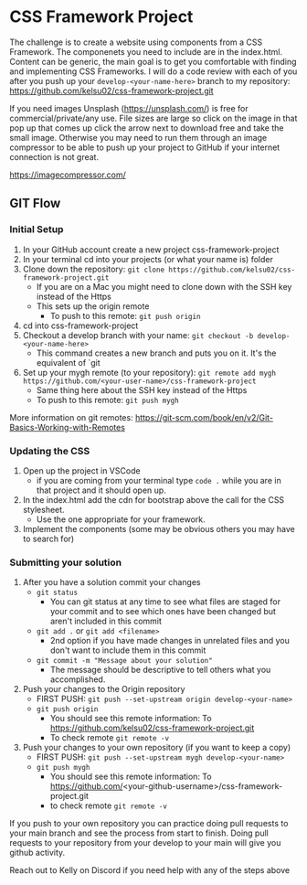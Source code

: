 # CSS Framework Project

The challenge is to create a website using components from a CSS Framework. The componenets you need to include are in the index.html. Content can be generic, the main goal is to get you comfortable with finding and implementing CSS Frameworks. I will do a code review with each of you after you push up your `develop-<your-name-here>` branch to my repository: https://github.com/kelsu02/css-framework-project.git

If you need images Unsplash (https://unsplash.com/) is free for commercial/private/any use. File sizes are large so click on the image in that pop up that comes up click the arrow next to download free and take the small image. Otherwise you may need to run them through an image compressor to be able to push up your project to GitHub if your internet connection is not great.


https://imagecompressor.com/


## GIT Flow

### Initial Setup

1. In your GitHub account create a new project css-framework-project
2. In your terminal cd into your projects (or what your name is) folder
3. Clone down the repository: `git clone https://github.com/kelsu02/css-framework-project.git`
    - If you are on a Mac you might need to clone down with the SSH key instead of the Https
    - This sets up the origin remote
        - To push to this remote: `git push origin`
4. cd into css-framework-project
5. Checkout a develop branch with your name: `git checkout -b develop-<your-name-here>`
    - This command creates a new branch and puts you on it. It's the equivalent of `git
6. Set up your mygh remote (to your repository): `git remote add mygh https://github.com/<your-user-name>/css-framework-project`
    - Same thing here about the SSH key instead of the Https
    - To push to this remote: `git push mygh`  

More information on git remotes: https://git-scm.com/book/en/v2/Git-Basics-Working-with-Remotes

### Updating the CSS

1. Open up the project in VSCode
    - if you are coming from your terminal type `code .` while you are in that project and it should open up.
2. In the index.html add the cdn for bootstrap above the call for the CSS stylesheet.
    - Use the one appropriate for your framework.
3. Implement the components (some may be obvious others you may have to search for)

### Submitting your solution

1. After you have a solution commit your changes
    - `git status`
        - You can git status at any time to see what files are staged for your commit and to see which ones have been changed but aren't included in this commit
    - `git add .` or `git add <filename>` 
        - 2nd option if you have made changes in unrelated files and you don't want to include them in this commit
    - `git commit -m "Message about your solution"`
        - The message should be descriptive to tell others what you accomplished.
2. Push your changes to the Origin repository
    - FIRST PUSH: `git push --set-upstream origin develop-<your-name>`
    - `git push origin`
        - You should see this remote information: To https://github.com/kelsu02/css-framework-project.git
        - To check remote `git remote -v`
3. Push your changes to your own repository (if you want to keep a copy)
    - FIRST PUSH: `git push --set-upstream mygh develop-<your-name>`
    - `git push mygh`
        - You should see this remote information: To https://github.com/<your-github-username\>/css-framework-project.git
        - to check remote `git remote -v`

If you push to your own repository you can practice doing pull requests to your main branch and see the process from start to finish. Doing pull requests to your repository from your develop to your main will give you github activity.

Reach out to Kelly on Discord if you need help with any of the steps above






<!DOCTYPE html>
<html lang="en">
<head>
    <meta charset="UTF-8">
    <meta http-equiv="X-UA-Compatible" content="IE=edge">
    <meta name="viewport" content="width=device-width, initial-scale=1.0">
    <title>CSS Framework Project</title>
    <!-- StyleSheets -->
    <!-- Call Framework you will be using here -->
    <link rel="stylesheet" href="assets/css/main.css">
</head>
<body>
    <!-- NavBar -->
    <!-- Hero -->
    <!-- Card Group -->
    <!-- Table -->
    <!-- Carousel -->
    <!-- Form -->
    <!-- Footer -->
</body>
</html>
